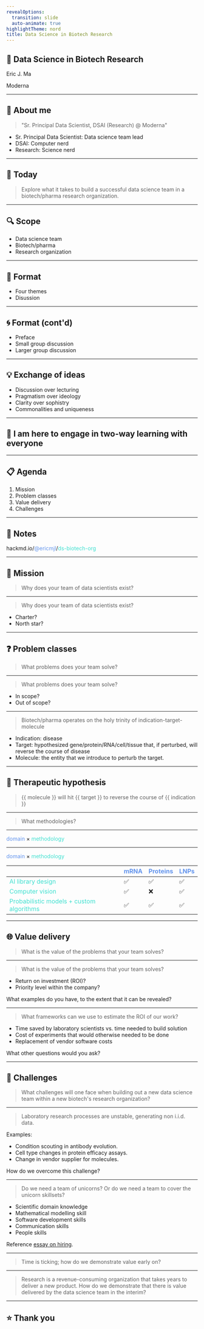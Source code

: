 ```yaml
---
revealOptions:
  transition: slide
  auto-animate: true
highlightTheme: nord
title: Data Science in Biotech Research
---
```


## 🌟 Data Science in Biotech Research

Eric J. Ma

Moderna

---

## 📝 About me

> "Sr. Principal Data Scientist, DSAI (Research) @  Moderna"

- Sr. Principal Data Scientist: Data science team lead <!-- .element: class="fragment" -->
- DSAI: Computer nerd <!-- .element: class="fragment" -->
- Research: Science nerd <!-- .element: class="fragment" -->

---

## 📅 Today

> Explore what it takes to build a successful data science team in a biotech/pharma research organization.

---

## 🔍 Scope

- Data science team
- Biotech/pharma
- Research organization

---

## 🎨 Format

- Four themes
- Disussion

---

## 🌀 Format (cont'd)

- Preface <!-- .element: class="fragment" -->
- Small group discussion <!-- .element: class="fragment" -->
- Larger group discussion <!-- .element: class="fragment" -->

---

## 💡 Exchange of ideas

- Discussion over lecturing <!-- .element: class="fragment" -->
- Pragmatism over ideology <!-- .element: class="fragment" -->
- Clarity over sophistry <!-- .element: class="fragment" -->
- Commonalities and uniqueness <!-- .element: class="fragment" -->

---

## 🤝 I am here to engage in two-way learning with everyone

---

## 📋 Agenda

1. Mission <!-- .element: class="fragment" -->
2. Problem classes <!-- .element: class="fragment" -->
3. Value delivery <!-- .element: class="fragment" -->
4. Challenges <!-- .element: class="fragment" -->

---

## 📒 Notes

hackmd.io/<span style="color: #6495ED">@ericmjl</span>/<span style="color: #40E0D0">ds-biotech-org</span>

---
<!-- .slide: data-auto-animate -->

## 🎯 Mission

> Why does your team of data scientists exist?

----

<!-- .slide: data-auto-animate -->

> Why does your team of data scientists exist?

- Charter? <!-- .element: class="fragment" -->
- North star? <!-- .element: class="fragment" -->

---
<!-- .slide: data-auto-animate -->

## ❓ Problem classes

> What problems does your team solve?

----
<!-- .slide: data-auto-animate -->

> What problems does your team solve?

- In scope?
- Out of scope?

----
<!-- .slide: data-auto-animate -->

> Biotech/pharma operates on the holy trinity of indication-target-molecule

- Indication: disease
- Target: hypothesized gene/protein/RNA/cell/tissue that, if perturbed, will reverse the course of disease
- Molecule: the entity that we introduce to perturb the target.

----

## 💊 Therapeutic hypothesis

> {{ molecule }} will hit {{ target }} to reverse the course of {{ indication }}

----

> What methodologies?

----
<!-- .slide: data-auto-animate -->
<span style="color: #6495ED">domain</span> $\times$ <span style="color: #40E0D0">methodology</span>

----
<!-- .slide: data-auto-animate -->
<span style="color: #6495ED">domain</span> $\times$ <span style="color: #40E0D0">methodology</span>

|   | <span style="color: #6495ED">mRNA</span> | <span style="color: #6495ED">Proteins</span> | <span style="color: #6495ED">LNPs</span> |
|---|------|----------|------|
| <span style="color: #40E0D0">AI library design</span> | ✅ | ✅ | ✅ |
| <span style="color: #40E0D0">Computer vision</span> | ✅ |❌ | ✅ |
| <span style="color: #40E0D0">Probabilistic models + custom algorithms</span> | ✅ | ✅ | ✅ |

---
<!-- .slide: data-auto-animate -->

## 🌐 Value delivery

> What is the value of the problems that your team solves?

----
<!-- .slide: data-auto-animate -->

> What is the value of the problems that your team solves?

- Return on investment (ROI)? <!-- .element: class="fragment" -->
- Priority level within the company? <!-- .element: class="fragment" -->

What examples do you have, to the extent that it can be revealed? <!-- .element: class="fragment" -->

----
<!-- .slide: data-auto-animate -->

> What frameworks can we use to estimate the ROI of our work?

- Time saved by laboratory scientists vs. time needed to build solution <!-- .element: class="fragment" -->
- Cost of experiments that would otherwise needed to be done <!-- .element: class="fragment" -->
- Replacement of vendor software costs <!-- .element: class="fragment" -->

What other questions would you ask? <!-- .element: class="fragment" -->

---

## 🚧 Challenges

> What challenges will one face when building out a new data science team within a new biotech's research organization?

----

> Laboratory research processes are unstable, generating non i.i.d. data.

Examples:

- Condition scouting in antibody evolution.  <!-- .element: class="fragment" -->
- Cell type changes in protein efficacy assays.  <!-- .element: class="fragment" -->
- Change in vendor supplier for molecules.  <!-- .element: class="fragment" -->

How do we overcome this challenge?  <!-- .element: class="fragment" -->

----

> Do we need a team of unicorns? Or do we need a team to cover the unicorn skillsets?

- Scientific domain knowledge
- Mathematical modelling skill
- Software development skills
- Communication skills
- People skills

Reference [essay on hiring](https://ericmjl.github.io/essays-on-data-science/people-skills/hiring/).

----

> Time is ticking; how do we demonstrate value early on?

----

> Research is a revenue-consuming organization that takes years to deliver a new product. How do we demonstrate that there is value delivered by the data science team in the interim?

---

## ⭐️ Thank you
